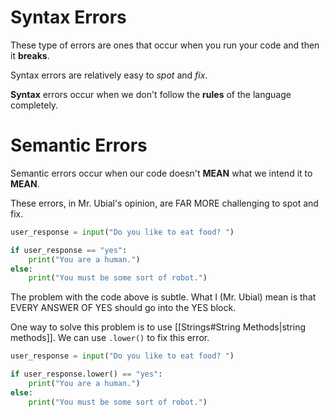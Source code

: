 # Syntax Errors

These type of errors are ones that occur when you run your code
and then it **breaks**.

Syntax errors are relatively easy to *spot* and *fix*.

**Syntax** errors occur when we don't follow the **rules** of the
language completely.

# Semantic Errors

Semantic errors occur when our code doesn't **MEAN** what we
intend it to **MEAN**.

These errors, in Mr. Ubial's opinion, are FAR MORE challenging
to spot and fix.

```python
user_response = input("Do you like to eat food? ")

if user_response == "yes":
	print("You are a human.")
else:
	print("You must be some sort of robot.")
```

The problem with the code above is subtle. What I (Mr. Ubial) mean
is that EVERY ANSWER OF YES should go into the YES block.

One way to solve this problem is to use [[Strings#String Methods|string methods]].
We can use `.lower()` to fix this error.

```python
user_response = input("Do you like to eat food? ")

if user_response.lower() == "yes":
	print("You are a human.")
else:
	print("You must be some sort of robot.")
```